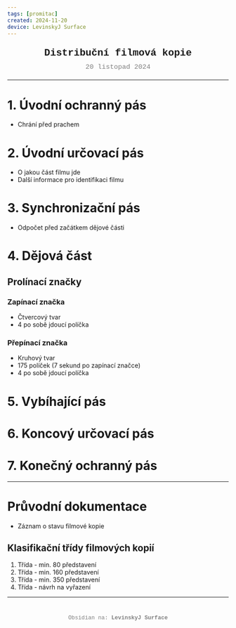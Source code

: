 ```yaml
---
tags: [promitac]
created: 2024-11-20
device: LevinskyJ Surface
---
```

<div style="text-align: center; font-size: 1.6em; font-weight: bold; padding: 10px 0; font-family: Courier New">
  Distribuční filmová kopie
</div>

<div style="text-align: center; color: gray; font-size: 1.1em; margin-bottom: 20px; font-family: Courier New">  20 listopad 2024
</div>

---

# 1. Úvodní ochranný pás
- Chrání před prachem

# 2. Úvodní určovací pás
- O jakou část filmu jde
- Další informace pro identifikaci filmu

# 3. Synchronizační pás
- Odpočet před začátkem dějové části

# 4. Dějová část
## Prolínací značky
### Zapínací značka
- Čtvercový tvar
- 4 po sobě jdoucí políčka
### Přepínací značka
- Kruhový tvar
- 175 políček (7 sekund po zapínací značce)
- 4 po sobě jdoucí políčka

# 5. Vybíhající pás
# 6. Koncový určovací pás
# 7. Konečný ochranný pás

---

# Průvodní dokumentace
- Záznam o stavu filmové kopie
## Klasifikační třídy filmových kopií
1. Třída - min. 80 představení
2. Třída - min. 160 představení
3. Třída - min. 350 představení
4. Třída - návrh na vyřazení

---

<div style="text-align: center; color: gray; font-size: 0.9em; margin-top: 40px; font-family: Courier New">
  Obsidian na: <strong>LevinskyJ Surface</strong>
</div>

